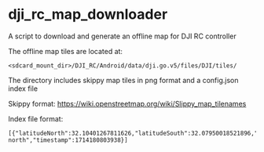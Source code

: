 # dji_rc_map_downloader
A script to download and generate an offline map for DJI RC controller

The offline map tiles are located at:
```
<sdcard_mount_dir>/DJI_RC/Android/data/dji.go.v5/files/DJI/tiles/
```

The directory includes skippy map tiles in png format and a config.json index file

Skippy format:
https://wiki.openstreetmap.org/wiki/Slippy_map_tilenames


Index file format:
```
[{"latitudeNorth":32.10401267811626,"latitudeSouth":32.07950018521896,"longitudeEast":34.80357594482135,"longitudeWest":34.75961490703324,"maxZoom":17,"minZoom":1,"name":"TLV north","timestamp":1714180803938}]
```

